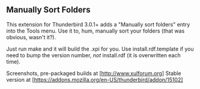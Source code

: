 Manually Sort Folders
---------------------

This extension for Thunderbird 3.0.1+ adds a "Manually sort folders" entry into
the Tools menu. Use it to, hum, manually sort your folders (that was obvious,
wasn't it?).

Just run make and it will build the .xpi for you. Use install.rdf.template if
you need to bump the version number, *not* install.rdf (it is overwritten each
time).

Screenshots, pre-packaged builds at [http://www.xulforum.org]
Stable version at [https://addons.mozilla.org/en-US/thunderbird/addon/15102]
